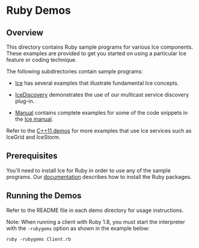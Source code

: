 # Ruby Demos

## Overview

This directory contains Ruby sample programs for various Ice components. These
examples are provided to get you started on using a particular Ice feature or
coding technique.

The following subdirectories contain sample programs:

- [Ice](./Ice) has several examples that illustrate fundamental Ice concepts.

- [IceDiscovery](./IceDiscovery) demonstrates the use of our multicast service
discovery plug-in.

- [Manual](./Manual) contains complete examples for some of the code snippets
in the [Ice manual][1].

Refer to the [C++11 demos](../cpp11) for more examples that use Ice services
such as IceGrid and IceStorm.

## Prerequisites

You'll need to install Ice for Ruby in order to use any of the sample programs.
Our [documentation][2] describes how to install the Ruby packages.

## Running the Demos

Refer to the README file in each demo directory for usage instructions.

Note: When running a client with Ruby 1.8, you must start the interpreter with
the `-rubygems` option as shown in the example below:

```
ruby -rubygems Client.rb
```

[1]: https://doc.zeroc.com/ice/3.7/introduction
[2]: https://doc.zeroc.com/display/Rel/Using+the+Ruby+Distribution+for+Ice+3.7.2
